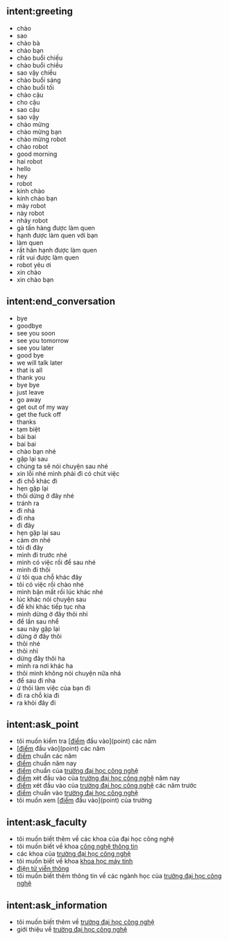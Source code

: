 ## intent:greeting
- chào
- sao
- chào bà
- chào bạn
- chào buổi chiếu
- chào buổi chiều
- sao vậy chiều
- chào buổi sáng
- chào buổi tối
- chào cậu 
- cho cậu
- sao cậu
- sao vậy
- chào mừng
- chào mừng bạn
- chào mừng robot
- chào robot
- good morning
- hai robot
- hello
- hey
- robot
- kính chào
- kính chào bạn
- mày robot
- này robot
- nhảy robot
- gà tấn hàng được làm quen
- hạnh được làm quen với bạn
- làm quen
- rất hân hạnh được làm quen
- rất vui được làm quen
- robot yêu ơi
- xin chào
- xin chào bạn
## intent:end_conversation
- bye
- goodbye
- see you soon
- see you tomorrow
- see you later
- good bye
- we will talk later
- that is all
- thank you
- bye bye
- just leave
- go away
- get out of my way 
- get the fuck off
- thanks
- tạm biệt
- bái bai
- bai bai
- chào bạn nhé
- gặp lại sau
- chúng ta sẽ nói chuyện sau nhé
- xin lỗi nhé mình phải đi có chút việc
- đi chỗ khác đi
- hẹn gặp lại
- thôi dừng ở đây nhé
- tránh ra
- đi nhá
- đi nha
- đi đây
- hẹn gặp lại sau
- cảm ơn nhé
- tôi đi đây
- mình đi trước nhé
- mình có việc rồi để sau nhé
- mình đi thôi
- ừ tôi qua chỗ khác đây
- tôi có việc rồi chào nhé
- mình bận mất rồi lúc khác nhé
- lúc khác nói chuyện sau
- để khi khác tiếp tục nha
- mình dừng ở đây thôi nhỉ
- để lần sau nhể
- sau này gặp lại
- dừng ở đây thôi
- thôi nhé
- thôi nhỉ
- dừng đây thôi ha
- mình ra nơi khác ha
- thôi mình không nói chuyện nữa nhá
- để sau đi nha
- ừ thôi làm việc của bạn đi
- đi ra chỗ kia đi
- ra khỏi đây đi
## intent:ask_point
- tôi muốn kiểm tra [[điểm](point) đầu vào](point) các năm
- [[điểm](point) đầu vào](point) các năm
- [điểm](point) chuẩn các năm
- [điểm](point) chuẩn năm nay
- [điểm](point) chuẩn của [trường đại học công nghệ](school)
- [điểm](point) xét đầu vào của [trường đại học công nghệ](school) năm nay
- [điểm](point) xét đầu vào của [trường đại học công nghệ](school) các năm trước
- [điểm](point) chuẩn vào [trường đại học công nghệ](school)
- tôi muốn xem [[điểm](point) đầu vào](point) của trường
## intent:ask_faculty
-  tôi muốn biết thêm về các khoa của đại học công nghệ
-  tôi muốn biết về khoa [công nghệ thông tin](faculty)
-  các khoa của [trường đại học công nghệ](school)
-  tôi muốn biết về khoa [khoa học máy tính](faculty)
-  [điện tử viễn thông](faculty)
-  tôi muốn biết thêm thông tin về các ngành học của [trường đại học công nghệ](school)
## intent:ask_information
-  tôi muốn biết thêm về [trường đại học công nghệ](school)
-  giới thiệu về [trường đại học công nghệ](school)
